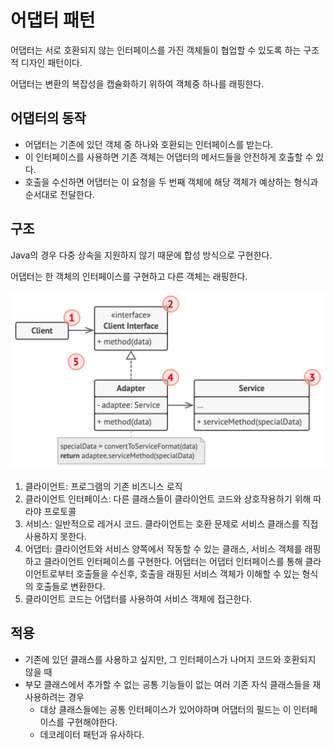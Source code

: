 # 어댑터 패턴

어댑터는 서로 호환되지 않는 인터페이스를 가진 객체들이 협업할 수 있도록 하는 구조적 디자인 패턴이다.

어댑터는 변환의 복잡성을 캡슐화하기 위하여 객체중 하나를 래핑한다.

## 어댑터의 동작

- 어댑터는 기존에 있던 객체 중 하나와 호환되는 인터페이스를 받는다.
- 이 인터페이스를 사용하면 기존 객체는 어댑터의 메서드들을 안전하게 호출할 수 있다.
- 호출을 수신하면 어댑터는 이 요청을 두 번째 객체에 해당 객체가 예상하는 형식과 순서대로 전달한다.

## 구조

Java의 경우 다중 상속을 지원하지 않기 때문에 합성 방식으로 구현한다.

어댑터는 한 객체의 인터페이스를 구현하고 다른 객체는 래핑한다.

![structure-object-adapter](structure-object-adapter.png)

1. 클라이언트: 프로그램의 기존 비즈니스 로직
2. 클라이언트 인터페이스: 다른 클래스들이 클라이언트 코드와 상호작용하기 위해 따라야 프로토콜
3. 서비스: 일반적으로 레거시 코드. 클라이언트는 호환 문제로 서비스 클래스를 직접 사용하지 못한다.
4. 어댑터: 클라이언트와 서비스 양쪽에서 작동할 수 있는 클래스, 서비스 객체를 래핑하고 클라이언트 인터페이스를 구현한다. 어댑터는 어댑터 인터페이스를 통해 클라이언트로부터 호출들을 수신후, 호출을 래핑된 서비스 객체가 이해할 수 있는 형식의 호출들로 변환한다.
5. 클라이언트 코드는 어댑터를 사용하여 서비스 객체에 접근한다.

## 적용

- 기존에 있던 클래스를 사용하고 싶지만, 그 인터페이스가 나머지 코드와 호환되지 않을 때
- 부모 클래스에서 추가할 수 없는 공통 기능들이 없는 여러 기존 자식 클래스들을 재사용하려는 경우
  - 대상 클래스들에는 공통 인터페이스가 있어야하며 어댑터의 필드는 이 인터페이스를 구현해야한다.
  - 데코레이터 패턴과 유사하다.
